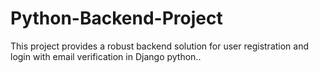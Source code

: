 # Python-Backend-Project
This project provides a robust backend solution for user registration and login with email verification in Django python..

